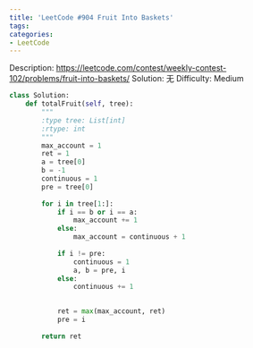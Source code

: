 ```yaml
---
title: 'LeetCode #904 Fruit Into Baskets'
tags:
categories:
- LeetCode
---
```


Description: https://leetcode.com/contest/weekly-contest-102/problems/fruit-into-baskets/
Solution: 无
Difficulty: Medium

```python
class Solution:
    def totalFruit(self, tree):
        """
        :type tree: List[int]
        :rtype: int
        """
        max_account = 1
        ret = 1
        a = tree[0]
        b = -1
        continuous = 1
        pre = tree[0]
        
        for i in tree[1:]:
            if i == b or i == a:
                max_account += 1
            else:
                max_account = continuous + 1
                
            if i != pre:
                continuous = 1
                a, b = pre, i
            else:
                continuous += 1

                
            ret = max(max_account, ret)
            pre = i
            
        return ret
```